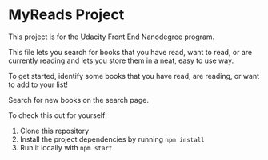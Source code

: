 # MyReads Project

This project is for the Udacity Front End Nanodegree program. 

This file lets you search for books that you have read, want to read, or are currently reading and lets you store them in a neat, easy to use way. 

To get started, identify some books that you have read, are reading, or want to add to your list! 

Search for new books on the search page.

To check this out for yourself: 

1. Clone this repository
2. Install the project dependencies by running `npm install`
3. Run it locally with `npm start`